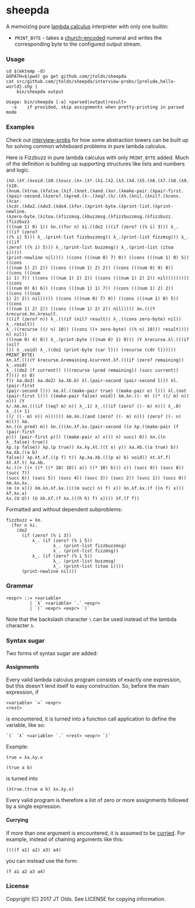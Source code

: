 # sheepda

A memoizing pure
[lambda calculus](https://en.wikipedia.org/wiki/Lambda_calculus) interpreter
with only one builtin:

 * `PRINT_BYTE` - takes a
    [church-encoded](https://en.wikipedia.org/wiki/Church_encoding) numeral
    and writes the corresponding byte to the configured output stream.

### Usage

```
cd $(mktemp -d)
GOPATH=$(pwd) go get github.com/jtolds/sheepda
cat src/github.com/jtolds/sheepda/interview-probs/{prelude,hello-world}.shp |
    bin/sheepda output
```

```
Usage: bin/sheepda [-a] <parsed|output|result>
  -a	if provided, skip assignments when pretty-printing in parsed mode
```

### Examples

Check out
[interview-probs](https://github.com/jtolds/sheepda/tree/master/interview-probs)
for how some abstraction towers can be built up for solving common whiteboard
problems in pure lambda calculus.

Here is Fizzbuzz in pure lambda calculus with only `PRINT_BYTE` added. Much of
the definition is building up supporting structures like lists and numbers and
logic.

```
(λU.(λY.(λvoid.(λ0.(λsucc.(λ+.(λ*.(λ1.(λ2.(λ3.(λ4.(λ5.(λ6.(λ7.(λ8.(λ9.(λ10.
(λnum.(λtrue.(λfalse.(λif.(λnot.(λand.(λor.(λmake-pair.(λpair-first.
(λpair-second.(λzero?.(λpred.(λ-.(λeq?.(λ/.(λ%.(λnil.(λnil?.(λcons.(λcar.
(λcdr.(λdo2.(λdo3.(λdo4.(λfor.(λprint-byte.(λprint-list.(λprint-newline.
(λzero-byte.(λitoa.(λfizzmsg.(λbuzzmsg.(λfizzbuzzmsg.(λfizzbuzz.(fizzbuzz
(((num 1) 0) 1)) λn.((for n) λi.((do2 (((if (zero? ((% i) 3))) λ_.(((if (zero?
((% i) 5))) λ_.(print-list fizzbuzzmsg)) λ_.(print-list fizzmsg))) λ_.(((if
(zero? ((% i) 5))) λ_.(print-list buzzmsg)) λ_.(print-list (itoa i)))))
(print-newline nil)))) ((cons (((num 0) 7) 0)) ((cons (((num 1) 0) 5)) ((cons
(((num 1) 2) 2)) ((cons (((num 1) 2) 2)) ((cons (((num 0) 9) 8)) ((cons (((num
1) 1) 7)) ((cons (((num 1) 2) 2)) ((cons (((num 1) 2) 2)) nil))))))))) ((cons
(((num 0) 6) 6)) ((cons (((num 1) 1) 7)) ((cons (((num 1) 2) 2)) ((cons (((num
1) 2) 2)) nil))))) ((cons (((num 0) 7) 0)) ((cons (((num 1) 0) 5)) ((cons
(((num 1) 2) 2)) ((cons (((num 1) 2) 2)) nil))))) λn.(((Y λrecurse.λn.λresult.
(((if (zero? n)) λ_.(((if (nil? result)) λ_.((cons zero-byte) nil)) λ_.result))
λ_.((recurse ((/ n) 10)) ((cons ((+ zero-byte) ((% n) 10))) result)))) n) nil))
(((num 0) 4) 8)) λ_.(print-byte (((num 0) 1) 0))) (Y λrecurse.λl.(((if (nil?
l)) λ_.void) λ_.((do2 (print-byte (car l))) (recurse (cdr l)))))) PRINT_BYTE)
λn.λf.((((Y λrecurse.λremaining.λcurrent.λf.(((if (zero? remaining)) λ_.void)
λ_.((do2 (f current)) (((recurse (pred remaining)) (succ current)) f)))) n) 0)
f)) λa.do3) λa.do2) λa.λb.b) λl.(pair-second (pair-second l))) λl.(pair-first
(pair-second l))) λe.λl.((make-pair true) ((make-pair e) l))) λl.(not
(pair-first l))) ((make-pair false) void)) λm.λn.((- m) ((* ((/ m) n)) n))) (Y
λ/.λm.λn.(((if ((eq? m) n)) λ_.1) λ_.(((if (zero? ((- m) n))) λ_.0) λ_.((+ 1)
((/ ((- m) n)) n)))))) λm.λn.((and (zero? ((- m) n))) (zero? ((- n) m)))) λm.
λn.((n pred) m)) λn.(((λn.λf.λx.(pair-second ((n λp.((make-pair (f (pair-first
p))) (pair-first p))) ((make-pair x) x))) n) succ) 0)) λn.((n λ_.false) true))
λp.(p false)) λp.(p true)) λx.λy.λt.((t x) y)) λa.λb.((a true) b)) λa.λb.((a b)
false)) λp.λt.λf.((p f) t)) λp.λa.λb.(((p a) b) void)) λt.λf.f) λt.λf.t) λa.λb.
λc.((+ ((+ ((* ((* 10) 10)) a)) ((* 10) b))) c)) (succ 9)) (succ 8)) (succ 7))
(succ 6)) (succ 5)) (succ 4)) (succ 3)) (succ 2)) (succ 1)) (succ 0)) λm.λn.λx.
(m (n x))) λm.λn.λf.λx.((((m succ) n) f) x)) λn.λf.λx.(f ((n f) x))) λf.λx.x)
λx.(U U)) (U λh.λf.(f λx.(((h h) f) x)))) λf.(f f))
```

Formatted and without dependent subproblems:

```
fizzbuzz = λn.
  (for n λi.
    (do2
      (if (zero? (% i 3))
          λ_. (if (zero? (% i 5))
                  λ_. (print-list fizzbuzzmsg)
                  λ_. (print-list fizzmsg))
          λ_. (if (zero? (% i 5))
                  λ_. (print-list buzzmsg)
                  λ_. (print-list (itoa i))))
      (print-newline nil)))
```

### Grammar

```
<expr> ::= <variable>
         | `λ` <variable> `.` <expr>
         | `(` <expr> <expr> `)`
```

Note that the backslash character `\` can be used instead of the lambda
character `λ`.

### Syntax sugar

Two forms of syntax sugar are added:

#### Assignments

Every valid lambda calculus program consists of exactly one expression, but
this doesn't lend itself to easy construction. So, before the main expression,
if

```
<variable> `=` <expr>
<rest>
```

is encountered, it is turned into a function call application to define the
variable, like so:

```
`(` `λ` <variable> `.` <rest> <expr> `)`
```

Example:

```
true = λx.λy.x

(true a b)
```

is turned into

```
(λtrue.(true a b) λx.λy.x)
```

Every valid program is therefore a list of zero or more assignments followed
by a single expression.

#### Currying

If more than one argument is encountered, it is assumed to be
[curried](https://en.wikipedia.org/wiki/Currying).
For example, instead of chaining arguments like this:

```
((((f a1) a2) a3) a4)
```

you can instead use the form:

```
(f a1 a2 a3 a4)
```

### License

Copyright (C) 2017 JT Olds. See LICENSE for copying information.
